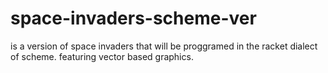 # space-invaders-scheme-ver
is a version of space invaders
that will be proggramed in the racket dialect of scheme.
featuring vector based graphics.
